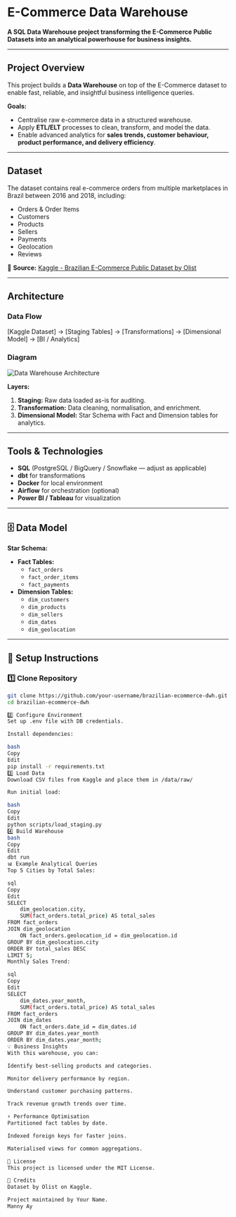 # E-Commerce Data Warehouse

**A SQL Data Warehouse project transforming the E-Commerce Public Datasets into an analytical powerhouse for business insights.**

---

## Project Overview
This project builds a **Data Warehouse** on top of the E-Commerce dataset to enable fast, reliable, and insightful business intelligence queries.

**Goals:**
- Centralise raw e-commerce data in a structured warehouse.
- Apply **ETL/ELT** processes to clean, transform, and model the data.
- Enable advanced analytics for **sales trends, customer behaviour, product performance, and delivery efficiency**.

---

## Dataset
The dataset contains real e-commerce orders from multiple marketplaces in Brazil between 2016 and 2018, including:
- Orders & Order Items
- Customers
- Products
- Sellers
- Payments
- Geolocation
- Reviews

📌 **Source:** [Kaggle - Brazilian E-Commerce Public Dataset by Olist](https://www.kaggle.com/datasets/olistbr/brazilian-ecommerce)

---

## Architecture

### Data Flow
[Kaggle Dataset] → [Staging Tables] → [Transformations] → [Dimensional Model] → [BI / Analytics]

### Diagram
![Data Warehouse Architecture](docs/architecture_diagram.png)

**Layers:**
1. **Staging:** Raw data loaded as-is for auditing.
2. **Transformation:** Data cleaning, normalisation, and enrichment.
3. **Dimensional Model:** Star Schema with Fact and Dimension tables for analytics.

---

## Tools & Technologies
- **SQL** (PostgreSQL / BigQuery / Snowflake — adjust as applicable)
- **dbt** for transformations
- **Docker** for local environment
- **Airflow** for orchestration (optional)
- **Power BI / Tableau** for visualization

---

## 🗄 Data Model
**Star Schema:**
- **Fact Tables:**
  - `fact_orders`
  - `fact_order_items`
  - `fact_payments`
- **Dimension Tables:**
  - `dim_customers`
  - `dim_products`
  - `dim_sellers`
  - `dim_dates`
  - `dim_geolocation`

---

## 🚀 Setup Instructions

### 1️⃣ Clone Repository
```bash
git clone https://github.com/your-username/brazilian-ecommerce-dwh.git
cd brazilian-ecommerce-dwh

2️⃣ Configure Environment
Set up .env file with DB credentials.

Install dependencies:

bash
Copy
Edit
pip install -r requirements.txt
3️⃣ Load Data
Download CSV files from Kaggle and place them in /data/raw/

Run initial load:

bash
Copy
Edit
python scripts/load_staging.py
4️⃣ Build Warehouse
bash
Copy
Edit
dbt run
📊 Example Analytical Queries
Top 5 Cities by Total Sales:

sql
Copy
Edit
SELECT 
    dim_geolocation.city,
    SUM(fact_orders.total_price) AS total_sales
FROM fact_orders
JOIN dim_geolocation 
    ON fact_orders.geolocation_id = dim_geolocation.id
GROUP BY dim_geolocation.city
ORDER BY total_sales DESC
LIMIT 5;
Monthly Sales Trend:

sql
Copy
Edit
SELECT
    dim_dates.year_month,
    SUM(fact_orders.total_price) AS total_sales
FROM fact_orders
JOIN dim_dates 
    ON fact_orders.date_id = dim_dates.id
GROUP BY dim_dates.year_month
ORDER BY dim_dates.year_month;
💡 Business Insights
With this warehouse, you can:

Identify best-selling products and categories.

Monitor delivery performance by region.

Understand customer purchasing patterns.

Track revenue growth trends over time.

⚡ Performance Optimisation
Partitioned fact tables by date.

Indexed foreign keys for faster joins.

Materialised views for common aggregations.

📜 License
This project is licensed under the MIT License.

🙏 Credits
Dataset by Olist on Kaggle.

Project maintained by Your Name.
Manny Ay

